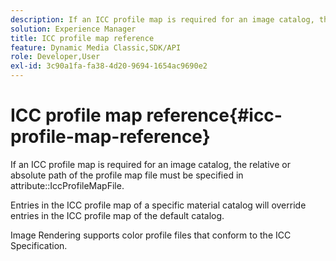 ```yaml
---
description: If an ICC profile map is required for an image catalog, the relative or absolute path of the profile map file must be specified in attribute IccProfileMapFile.
solution: Experience Manager
title: ICC profile map reference
feature: Dynamic Media Classic,SDK/API
role: Developer,User
exl-id: 3c90a1fa-fa38-4d20-9694-1654ac9690e2
---
```

# ICC profile map reference{#icc-profile-map-reference}

If an ICC profile map is required for an image catalog, the relative or absolute path of the profile map file must be specified in attribute::IccProfileMapFile.

 Entries in the ICC profile map of a specific material catalog will override entries in the ICC profile map of the default catalog.

Image Rendering supports color profile files that conform to the ICC Specification.

